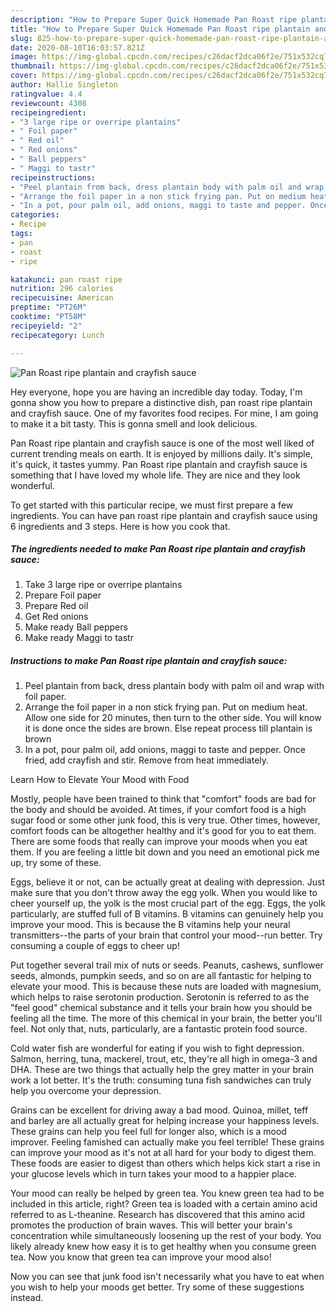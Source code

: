 ```yaml
---
description: "How to Prepare Super Quick Homemade Pan Roast ripe plantain and crayfish sauce"
title: "How to Prepare Super Quick Homemade Pan Roast ripe plantain and crayfish sauce"
slug: 825-how-to-prepare-super-quick-homemade-pan-roast-ripe-plantain-and-crayfish-sauce
date: 2020-08-10T16:03:57.821Z
image: https://img-global.cpcdn.com/recipes/c26dacf2dca06f2e/751x532cq70/pan-roast-ripe-plantain-and-crayfish-sauce-recipe-main-photo.jpg
thumbnail: https://img-global.cpcdn.com/recipes/c26dacf2dca06f2e/751x532cq70/pan-roast-ripe-plantain-and-crayfish-sauce-recipe-main-photo.jpg
cover: https://img-global.cpcdn.com/recipes/c26dacf2dca06f2e/751x532cq70/pan-roast-ripe-plantain-and-crayfish-sauce-recipe-main-photo.jpg
author: Hallie Singleton
ratingvalue: 4.4
reviewcount: 4308
recipeingredient:
- "3 large ripe or overripe plantains"
- " Foil paper"
- " Red oil"
- " Red onions"
- " Ball peppers"
- " Maggi to tastr"
recipeinstructions:
- "Peel plantain from back, dress plantain body with palm oil and wrap with foil paper."
- "Arrange the foil paper in a non stick frying pan. Put on medium heat. Allow one side for 20 minutes, then turn to the other side. You will know it is done once the sides are brown. Else repeat process till plantain is brown"
- "In a pot, pour palm oil, add onions, maggi to taste and pepper. Once fried, add crayfish and stir. Remove from heat immediately."
categories:
- Recipe
tags:
- pan
- roast
- ripe

katakunci: pan roast ripe 
nutrition: 296 calories
recipecuisine: American
preptime: "PT26M"
cooktime: "PT58M"
recipeyield: "2"
recipecategory: Lunch

---
```



![Pan Roast ripe plantain and crayfish sauce](https://img-global.cpcdn.com/recipes/c26dacf2dca06f2e/751x532cq70/pan-roast-ripe-plantain-and-crayfish-sauce-recipe-main-photo.jpg)

Hey everyone, hope you are having an incredible day today. Today, I'm gonna show you how to prepare a distinctive dish, pan roast ripe plantain and crayfish sauce. One of my favorites food recipes. For mine, I am going to make it a bit tasty. This is gonna smell and look delicious.

Pan Roast ripe plantain and crayfish sauce is one of the most well liked of current trending meals on earth. It is enjoyed by millions daily. It's simple, it's quick, it tastes yummy. Pan Roast ripe plantain and crayfish sauce is something that I have loved my whole life. They are nice and they look wonderful.




To get started with this particular recipe, we must first prepare a few ingredients. You can have pan roast ripe plantain and crayfish sauce using 6 ingredients and 3 steps. Here is how you cook that.

<!--inarticleads1-->

##### The ingredients needed to make Pan Roast ripe plantain and crayfish sauce:

1. Take 3 large ripe or overripe plantains
1. Prepare  Foil paper
1. Prepare  Red oil
1. Get  Red onions
1. Make ready  Ball peppers
1. Make ready  Maggi to tastr




<!--inarticleads2-->

##### Instructions to make Pan Roast ripe plantain and crayfish sauce:

1. Peel plantain from back, dress plantain body with palm oil and wrap with foil paper.
1. Arrange the foil paper in a non stick frying pan. Put on medium heat. Allow one side for 20 minutes, then turn to the other side. You will know it is done once the sides are brown. Else repeat process till plantain is brown
1. In a pot, pour palm oil, add onions, maggi to taste and pepper. Once fried, add crayfish and stir. Remove from heat immediately.




Learn How to Elevate Your Mood with Food


Mostly, people have been trained to think that "comfort" foods are bad for the body and should be avoided. At times, if your comfort food is a high sugar food or some other junk food, this is very true. Other times, however, comfort foods can be altogether healthy and it's good for you to eat them. There are some foods that really can improve your moods when you eat them. If you are feeling a little bit down and you need an emotional pick me up, try some of these.

Eggs, believe it or not, can be actually great at dealing with depression. Just make sure that you don't throw away the egg yolk. When you would like to cheer yourself up, the yolk is the most crucial part of the egg. Eggs, the yolk particularly, are stuffed full of B vitamins. B vitamins can genuinely help you improve your mood. This is because the B vitamins help your neural transmitters--the parts of your brain that control your mood--run better. Try consuming a couple of eggs to cheer up!

Put together several trail mix of nuts or seeds. Peanuts, cashews, sunflower seeds, almonds, pumpkin seeds, and so on are all fantastic for helping to elevate your mood. This is because these nuts are loaded with magnesium, which helps to raise serotonin production. Serotonin is referred to as the "feel good" chemical substance and it tells your brain how you should be feeling all the time. The more of this chemical in your brain, the better you'll feel. Not only that, nuts, particularly, are a fantastic protein food source.

Cold water fish are wonderful for eating if you wish to fight depression. Salmon, herring, tuna, mackerel, trout, etc, they're all high in omega-3 and DHA. These are two things that actually help the grey matter in your brain work a lot better. It's the truth: consuming tuna fish sandwiches can truly help you overcome your depression. 

Grains can be excellent for driving away a bad mood. Quinoa, millet, teff and barley are all actually great for helping increase your happiness levels. These grains can help you feel full for longer also, which is a mood improver. Feeling famished can actually make you feel terrible! These grains can improve your mood as it's not at all hard for your body to digest them. These foods are easier to digest than others which helps kick start a rise in your glucose levels which in turn takes your mood to a happier place.

Your mood can really be helped by green tea. You knew green tea had to be included in this article, right? Green tea is loaded with a certain amino acid referred to as L-theanine. Research has discovered that this amino acid promotes the production of brain waves. This will better your brain's concentration while simultaneously loosening up the rest of your body. You likely already knew how easy it is to get healthy when you consume green tea. Now you know that green tea can improve your mood also!

Now you can see that junk food isn't necessarily what you have to eat when you wish to help your moods get better. Try  some  of  these  suggestions  instead.

